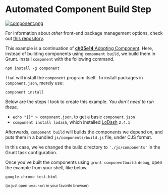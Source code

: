 # Automated Component Build Step

[![component.png][1]][2]

For information about _other_ front-end package management options, check out [this repository][3].

This example is a continuation of [**ch05e14** Adopting Component][4]. Here, instead of building components using `component build`, we build them in Grunt. Install `component` with the following command.

```shell
npm install -g component
```

That will install the `component` program itself. To install packages in `component.json`, merely use:

```shell
component install
```

Below are the steps I took to create this example. _You don't need to run these._

- `echo "{}" > component.json`, to get a basic `component.json`
- `component install lodash`, which installed [LoDash][5] `2.4.1`

Afterwards, `component build` will builds the components we depend on, and puts them in a bundled `js/components/build.js` file, under CJS format.

In this case, we've changed the build directory to `'./js/components'` in the Grunt task configuration.

Once you've built the components using `grunt componentbuild:debug`, open the example from your shell, like below.

```shell
google-chrome test.html
```

<sub>(or just open `test.html` in your favorite browser)</sub>

  [1]: http://i49.tinypic.com/e7nj9v.png
  [2]: http://component.io
  [3]: https://github.com/wilmoore/frontend-packagers
  [4]: https://github.com/bevacqua/buildfirst/tree/master/ch05/14_adopting-component
  [5]: http://lodash.com/docs
